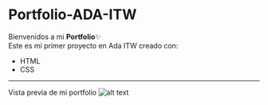 # Portfolio-ADA-ITW
Bienvenidos a mi **Portfolio**:sparkles:    
Este es mi primer proyecto en Ada ITW 
creado con:
- HTML
- CSS
---
Vista previa de mi portfolio 
![alt text]()




